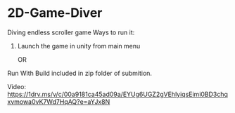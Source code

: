 # 2D-Game-Diver
Diving endless scroller game
Ways to run it:
1. Launch the game in unity from main menu

   OR

Run With Build included in zip folder of submition.

Video: https://1drv.ms/v/c/00a9181ca45ad09a/EYUg6UGZ2gVEhlyiqsEimi0BD3chqxvmowa0vK7Wd7HqAQ?e=aYJx8N
